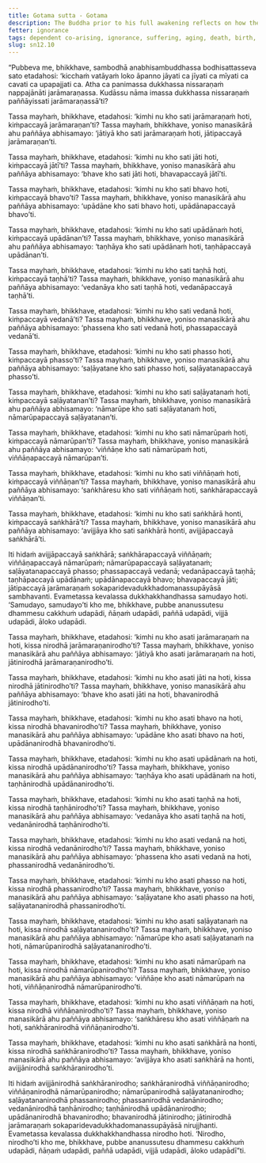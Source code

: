 ```yaml
---
title: Gotama sutta - Gotama
description: The Buddha prior to his full awakening reflects on how the world has fallen into trouble and discovers the escape from suffering through wise attention and insight into dependent co-arising.
fetter: ignorance
tags: dependent co-arising, ignorance, suffering, aging, death, birth, existence, clinging, craving, sensation, feeling, contact, six sense bases, name and form, consciousness, intentional constructions, sn, sn12-21, sn12
slug: sn12.10
---
```


“Pubbeva me, bhikkhave, sambodhā anabhisambuddhassa bodhisattasseva sato etadahosi: ‘kicchaṁ vatāyaṁ loko āpanno jāyati ca jīyati ca mīyati ca cavati ca upapajjati ca. Atha ca panimassa dukkhassa nissaraṇaṁ nappajānāti jarāmaraṇassa. Kudāssu nāma imassa dukkhassa nissaraṇaṁ paññāyissati jarāmaraṇassā’ti?

Tassa mayhaṁ, bhikkhave, etadahosi: ‘kimhi nu kho sati jarāmaraṇaṁ hoti, kiṁpaccayā jarāmaraṇan’ti? Tassa mayhaṁ, bhikkhave, yoniso manasikārā ahu paññāya abhisamayo: ‘jātiyā kho sati jarāmaraṇaṁ hoti, jātipaccayā jarāmaraṇan’ti.

Tassa mayhaṁ, bhikkhave, etadahosi: ‘kimhi nu kho sati jāti hoti, kiṁpaccayā jātī’ti? Tassa mayhaṁ, bhikkhave, yoniso manasikārā ahu paññāya abhisamayo: ‘bhave kho sati jāti hoti, bhavapaccayā jātī’ti.

Tassa mayhaṁ, bhikkhave, etadahosi: ‘kimhi nu kho sati bhavo hoti, kiṁpaccayā bhavo’ti? Tassa mayhaṁ, bhikkhave, yoniso manasikārā ahu paññāya abhisamayo: ‘upādāne kho sati bhavo hoti, upādānapaccayā bhavo’ti.

Tassa mayhaṁ, bhikkhave, etadahosi: ‘kimhi nu kho sati upādānaṁ hoti, kiṁpaccayā upādānan’ti? Tassa mayhaṁ, bhikkhave, yoniso manasikārā ahu paññāya abhisamayo: ‘taṇhāya kho sati upādānaṁ hoti, taṇhāpaccayā upādānan’ti.

Tassa mayhaṁ, bhikkhave, etadahosi: ‘kimhi nu kho sati taṇhā hoti, kiṁpaccayā taṇhā’ti? Tassa mayhaṁ, bhikkhave, yoniso manasikārā ahu paññāya abhisamayo: ‘vedanāya kho sati taṇhā hoti, vedanāpaccayā taṇhā’ti.

Tassa mayhaṁ, bhikkhave, etadahosi: ‘kimhi nu kho sati vedanā hoti, kiṁpaccayā vedanā’ti? Tassa mayhaṁ, bhikkhave, yoniso manasikārā ahu paññāya abhisamayo: ‘phassena kho sati vedanā hoti, phassapaccayā vedanā’ti.

Tassa mayhaṁ, bhikkhave, etadahosi: ‘kimhi nu kho sati phasso hoti, kiṁpaccayā phasso’ti? Tassa mayhaṁ, bhikkhave, yoniso manasikārā ahu paññāya abhisamayo: ‘saḷāyatane kho sati phasso hoti, saḷāyatanapaccayā phasso’ti.

Tassa mayhaṁ, bhikkhave, etadahosi: ‘kimhi nu kho sati saḷāyatanaṁ hoti, kiṁpaccayā saḷāyatanan’ti? Tassa mayhaṁ, bhikkhave, yoniso manasikārā ahu paññāya abhisamayo: ‘nāmarūpe kho sati saḷāyatanaṁ hoti, nāmarūpapaccayā saḷāyatanan’ti.

Tassa mayhaṁ, bhikkhave, etadahosi: ‘kimhi nu kho sati nāmarūpaṁ hoti, kiṁpaccayā nāmarūpan’ti? Tassa mayhaṁ, bhikkhave, yoniso manasikārā ahu paññāya abhisamayo: ‘viññāṇe kho sati nāmarūpaṁ hoti, viññāṇapaccayā nāmarūpan’ti.

Tassa mayhaṁ, bhikkhave, etadahosi: ‘kimhi nu kho sati viññāṇaṁ hoti, kiṁpaccayā viññāṇan’ti? Tassa mayhaṁ, bhikkhave, yoniso manasikārā ahu paññāya abhisamayo: ‘saṅkhāresu kho sati viññāṇaṁ hoti, saṅkhārapaccayā viññāṇan’ti.

Tassa mayhaṁ, bhikkhave, etadahosi: ‘kimhi nu kho sati saṅkhārā honti, kiṁpaccayā saṅkhārā’ti? Tassa mayhaṁ, bhikkhave, yoniso manasikārā ahu paññāya abhisamayo: ‘avijjāya kho sati saṅkhārā honti, avijjāpaccayā saṅkhārā’ti.

Iti hidaṁ avijjāpaccayā saṅkhārā; saṅkhārapaccayā viññāṇaṁ; viññāṇapaccayā nāmarūpaṁ; nāmarūpapaccayā saḷāyatanaṁ; saḷāyatanapaccayā phasso; phassapaccayā vedanā; vedanāpaccayā taṇhā; taṇhāpaccayā upādānaṁ; upādānapaccayā bhavo; bhavapaccayā jāti; jātipaccayā jarāmaraṇaṁ sokaparidevadukkhadomanassupāyāsā sambhavanti. Evametassa kevalassa dukkhakkhandhassa samudayo hoti. ‘Samudayo, samudayo’ti kho me, bhikkhave, pubbe ananussutesu dhammesu cakkhuṁ udapādi, ñāṇaṁ udapādi, paññā udapādi, vijjā udapādi, āloko udapādi.

Tassa mayhaṁ, bhikkhave, etadahosi: ‘kimhi nu kho asati jarāmaraṇaṁ na hoti, kissa nirodhā jarāmaraṇanirodho’ti? Tassa mayhaṁ, bhikkhave, yoniso manasikārā ahu paññāya abhisamayo: ‘jātiyā kho asati jarāmaraṇaṁ na hoti, jātinirodhā jarāmaraṇanirodho’ti.

Tassa mayhaṁ, bhikkhave, etadahosi: ‘kimhi nu kho asati jāti na hoti, kissa nirodhā jātinirodho’ti? Tassa mayhaṁ, bhikkhave, yoniso manasikārā ahu paññāya abhisamayo: ‘bhave kho asati jāti na hoti, bhavanirodhā jātinirodho’ti.

Tassa mayhaṁ, bhikkhave, etadahosi: ‘kimhi nu kho asati bhavo na hoti, kissa nirodhā bhavanirodho’ti? Tassa mayhaṁ, bhikkhave, yoniso manasikārā ahu paññāya abhisamayo: ‘upādāne kho asati bhavo na hoti, upādānanirodhā bhavanirodho’ti.

Tassa mayhaṁ, bhikkhave, etadahosi: ‘kimhi nu kho asati upādānaṁ na hoti, kissa nirodhā upādānanirodho’ti? Tassa mayhaṁ, bhikkhave, yoniso manasikārā ahu paññāya abhisamayo: ‘taṇhāya kho asati upādānaṁ na hoti, taṇhānirodhā upādānanirodho’ti.

Tassa mayhaṁ, bhikkhave, etadahosi: ‘kimhi nu kho asati taṇhā na hoti, kissa nirodhā taṇhānirodho’ti? Tassa mayhaṁ, bhikkhave, yoniso manasikārā ahu paññāya abhisamayo: ‘vedanāya kho asati taṇhā na hoti, vedanānirodhā taṇhānirodho’ti.

Tassa mayhaṁ, bhikkhave, etadahosi: ‘kimhi nu kho asati vedanā na hoti, kissa nirodhā vedanānirodho’ti? Tassa mayhaṁ, bhikkhave, yoniso manasikārā ahu paññāya abhisamayo: ‘phassena kho asati vedanā na hoti, phassanirodhā vedanānirodho’ti.

Tassa mayhaṁ, bhikkhave, etadahosi: ‘kimhi nu kho asati phasso na hoti, kissa nirodhā phassanirodho’ti? Tassa mayhaṁ, bhikkhave, yoniso manasikārā ahu paññāya abhisamayo: ‘saḷāyatane kho asati phasso na hoti, saḷāyatananirodhā phassanirodho’ti.

Tassa mayhaṁ, bhikkhave, etadahosi: ‘kimhi nu kho asati saḷāyatanaṁ na hoti, kissa nirodhā saḷāyatananirodho’ti? Tassa mayhaṁ, bhikkhave, yoniso manasikārā ahu paññāya abhisamayo: ‘nāmarūpe kho asati saḷāyatanaṁ na hoti, nāmarūpanirodhā saḷāyatananirodho’ti.

Tassa mayhaṁ, bhikkhave, etadahosi: ‘kimhi nu kho asati nāmarūpaṁ na hoti, kissa nirodhā nāmarūpanirodho’ti? Tassa mayhaṁ, bhikkhave, yoniso manasikārā ahu paññāya abhisamayo: ‘viññāṇe kho asati nāmarūpaṁ na hoti, viññāṇanirodhā nāmarūpanirodho’ti.

Tassa mayhaṁ, bhikkhave, etadahosi: ‘kimhi nu kho asati viññāṇaṁ na hoti, kissa nirodhā viññāṇanirodho’ti? Tassa mayhaṁ, bhikkhave, yoniso manasikārā ahu paññāya abhisamayo: ‘saṅkhāresu kho asati viññāṇaṁ na hoti, saṅkhāranirodhā viññāṇanirodho’ti.

Tassa mayhaṁ, bhikkhave, etadahosi: ‘kimhi nu kho asati saṅkhārā na honti, kissa nirodhā saṅkhāranirodho’ti? Tassa mayhaṁ, bhikkhave, yoniso manasikārā ahu paññāya abhisamayo: ‘avijjāya kho asati saṅkhārā na honti, avijjānirodhā saṅkhāranirodho’ti.

Iti hidaṁ avijjānirodhā saṅkhāranirodho; saṅkhāranirodhā viññāṇanirodho; viññāṇanirodhā nāmarūpanirodho; nāmarūpanirodhā saḷāyatananirodho; saḷāyatananirodhā phassanirodho; phassanirodhā vedanānirodho; vedanānirodhā taṇhānirodho; taṇhānirodhā upādānanirodho; upādānanirodhā bhavanirodho; bhavanirodhā jātinirodho; jātinirodhā jarāmaraṇaṁ sokaparidevadukkhadomanassupāyāsā nirujjhanti. Evametassa kevalassa dukkhakkhandhassa nirodho hoti. ‘Nirodho, nirodho’ti kho me, bhikkhave, pubbe ananussutesu dhammesu cakkhuṁ udapādi, ñāṇaṁ udapādi, paññā udapādi, vijjā udapādi, āloko udapādī”ti.
